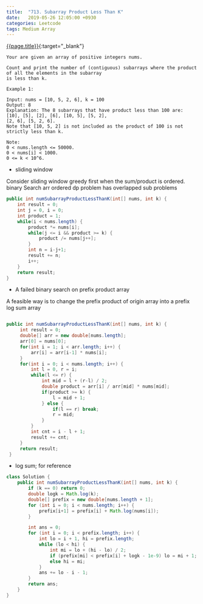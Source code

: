 ```yaml
---
title:  "713. Subarray Product Less Than K"
date:   2019-05-26 12:05:00 +0930
categories: Leetcode
tags: Medium Array
---
```


[{{page.title}}](https://leetcode.com/problems/subarray-product-less-than-k/){:target="_blank"}

    Your are given an array of positive integers nums.

    Count and print the number of (contiguous) subarrays where the product of all the elements in the subarray
    is less than k.

    Example 1:

    Input: nums = [10, 5, 2, 6], k = 100
    Output: 8
    Explanation: The 8 subarrays that have product less than 100 are: [10], [5], [2], [6], [10, 5], [5, 2],
    [2, 6], [5, 2, 6].
    Note that [10, 5, 2] is not included as the product of 100 is not strictly less than k.

    Note:
    0 < nums.length <= 50000.
    0 < nums[i] < 1000.
    0 <= k < 10^6.

* sliding window

Consider sliding window greedy first when the sum/product is ordered.
                        binary Search         arr            ordered
                        dp                    problem has    overlapped sub problems

```java
public int numSubarrayProductLessThanK(int[] nums, int k) {
    int result = 0;
    int j = 0, i = 0;
    int product = 1;
    while(i < nums.length) {
        product *= nums[i];
        while(j <= i && product >= k) {
            product /= nums[j++];
        }
        int n = i-j+1;
        result += n;
        i++;
    }
    return result;
}
```

* A failed binary search on prefix product array

A feasible way is to change the prefix product of origin array into a prefix log sum array

```java

public int numSubarrayProductLessThanK(int[] nums, int k) {
     int result = 0;
     double[] arr = new double[nums.length];
     arr[0] = nums[0];
     for(int i = 1; i < arr.length; i++) {
         arr[i] = arr[i-1] * nums[i];
     }
     for(int i = 0; i < nums.length; i++) {
         int l = 0, r = i;
         while(l <= r) {
             int mid = l + (r-l) / 2;
             double product = arr[i] / arr[mid] * nums[mid];
             if(product >= k) {
                 l = mid + 1;
             } else {
                 if(l == r) break;
                 r = mid;
             }
         }
         int cnt = i - l + 1;
         result += cnt;
     }
     return result;
 }
```

* log sum; for reference

```java
class Solution {
    public int numSubarrayProductLessThanK(int[] nums, int k) {
        if (k == 0) return 0;
        double logk = Math.log(k);
        double[] prefix = new double[nums.length + 1];
        for (int i = 0; i < nums.length; i++) {
            prefix[i+1] = prefix[i] + Math.log(nums[i]);
        }

        int ans = 0;
        for (int i = 0; i < prefix.length; i++) {
            int lo = i + 1, hi = prefix.length;
            while (lo < hi) {
                int mi = lo + (hi - lo) / 2;
                if (prefix[mi] < prefix[i] + logk - 1e-9) lo = mi + 1;
                else hi = mi;
            }
            ans += lo - i - 1;
        }
        return ans;
    }
}
```
